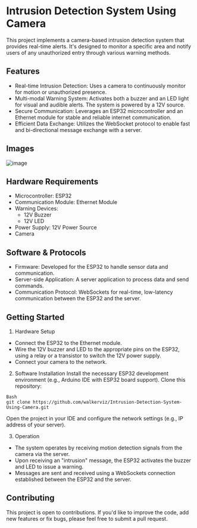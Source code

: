 # Intrusion Detection System Using Camera
This project implements a camera-based intrusion detection system that provides real-time alerts. It's designed to monitor a specific area and notify users of any unauthorized entry through various warning methods.

## Features
* Real-time Intrusion Detection: Uses a camera to continuously monitor for motion or unauthorized presence.
* Multi-modal Warning System: Activates both a buzzer and an LED light for visual and audible alerts. The system is powered by a 12V source.
* Secure Communication: Leverages an ESP32 microcontroller and an Ethernet module for stable and reliable internet communication.
* Efficient Data Exchange: Utilizes the WebSocket protocol to enable fast and bi-directional message exchange with a server.

## Images
![image](https://github.com/user-attachments/assets/16a0e31d-5366-480a-83f8-146528103130)

## Hardware Requirements
* Microcontroller: ESP32
* Communication Module: Ethernet Module
* Warning Devices:
  * 12V Buzzer
  * 12V LED
* Power Supply: 12V Power Source
* Camera

## Software & Protocols
* Firmware: Developed for the ESP32 to handle sensor data and communication.
* Server-side Application: A server application to process data and send commands.
* Communication Protocol: WebSockets for real-time, low-latency communication between the ESP32 and the server.

## Getting Started
1. Hardware Setup
* Connect the ESP32 to the Ethernet module.
* Wire the 12V buzzer and LED to the appropriate pins on the ESP32, using a relay or a transistor to switch the 12V power supply.
* Connect your camera to the network.

2. Software Installation
Install the necessary ESP32 development environment (e.g., Arduino IDE with ESP32 board support).
Clone this repository:
```
Bash
git clone https://github.com/walkerviz/Intrusion-Detection-System-Using-Camera.git
```
Open the project in your IDE and configure the network settings (e.g., IP address of your server).

3. Operation
* The system operates by receiving motion detection signals from the camera via the server.
* Upon receiving an "intrusion" message, the ESP32 activates the buzzer and LED to issue a warning.
* Messages are sent and received using a WebSockets connection established between the ESP32 and the server.

## Contributing
This project is open to contributions. If you'd like to improve the code, add new features or fix bugs, please feel free to submit a pull request.
